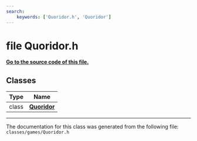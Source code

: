 ```yaml
---
search:
    keywords: ['Quoridor.h', 'Quoridor']
---
```


# file Quoridor.h

**[Go to the source code of this file.](_quoridor_8h_source.md)**
## Classes

|Type|Name|
|-----|-----|
|class|[**Quoridor**](class_quoridor.md)|




----------------------------------------
The documentation for this class was generated from the following file: `classes/games/Quoridor.h`
